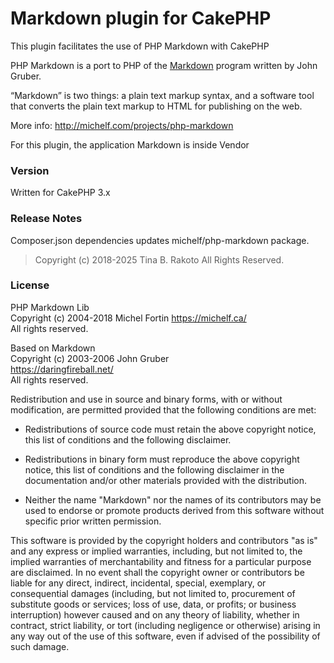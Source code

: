 # Markdown plugin for CakePHP

This plugin facilitates the use of PHP Markdown with CakePHP

PHP Markdown is a port to PHP of the [Markdown](http://daringfireball.net/projects/markdown) program written by John Gruber.

“Markdown” is two things: a plain text markup syntax, and a software tool that converts the plain text markup to HTML for publishing on the web.

More info: http://michelf.com/projects/php-markdown

For this plugin, the application Markdown is inside Vendor

### Version

Written for CakePHP 3.x

### Release Notes

Composer.json dependencies updates michelf/php-markdown package.

> Copyright (c) 2018-2025 Tina B. Rakoto All Rights Reserved.

### License

PHP Markdown Lib  
Copyright (c) 2004-2018 Michel Fortin
<https://michelf.ca/>  
All rights reserved.

Based on Markdown  
Copyright (c) 2003-2006 John Gruber  
<https://daringfireball.net/>  
All rights reserved.

Redistribution and use in source and binary forms, with or without
modification, are permitted provided that the following conditions are
met:

* Redistributions of source code must retain the above copyright notice,
  this list of conditions and the following disclaimer.

* Redistributions in binary form must reproduce the above copyright
  notice, this list of conditions and the following disclaimer in the
  documentation and/or other materials provided with the distribution.

* Neither the name "Markdown" nor the names of its contributors may
  be used to endorse or promote products derived from this software
  without specific prior written permission.

This software is provided by the copyright holders and contributors "as
is" and any express or implied warranties, including, but not limited
to, the implied warranties of merchantability and fitness for a
particular purpose are disclaimed. In no event shall the copyright owner
or contributors be liable for any direct, indirect, incidental, special,
exemplary, or consequential damages (including, but not limited to,
procurement of substitute goods or services; loss of use, data, or
profits; or business interruption) however caused and on any theory of
liability, whether in contract, strict liability, or tort (including
negligence or otherwise) arising in any way out of the use of this
software, even if advised of the possibility of such damage.
